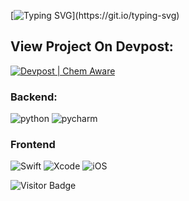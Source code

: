 [![Typing SVG](https://readme-typing-svg.herokuapp.com?font=Roboto+Mono&color=%2399e0ce&width=500&height=100&lines=%3E+Chem+Aware;%3E+Check+for+a+green+and+healthy+life.)](https://git.io/typing-svg)

## View Project On Devpost:
[![Devpost | Chem Aware ](https://badges.devpost-shields.com/get-badge?name=Chem%20Aware&id=help-neib&type=big-logo&style=for-the-badge)](https://devpost.com/software/help-neib)

### Backend:
![python](https://img.shields.io/badge/Python-3776AB?style=for-the-badge&logo=python&logoColor=ffdd54)
![pycharm](https://img.shields.io/badge/pycharm-143?style=for-the-badge&logo=pycharm&logoColor=black&color=black&labelColor=green)
### Frontend
![Swift](https://img.shields.io/badge/Swift-FA7343?style=for-the-badge&logo=swift&logoColor=white)
![Xcode](https://img.shields.io/badge/Xcode-007ACC?style=for-the-badge&logo=Xcode&logoColor=white)
![iOS](https://img.shields.io/badge/iOS-000000?style=for-the-badge&logo=ios&logoColor=white)



![Visitor Badge](https://visitor-badge-reloaded.herokuapp.com/badge?page_id=JerryZhang0920&style=for-the-badge&logo=github&logoColor=white)
